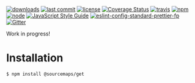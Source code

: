 [![downloads](https://img.shields.io/npm/dt/@sourcemaps/get.svg?logo=npm)](https://www.npmjs.com/package/@sourcemaps/get) [![last commit](https://img.shields.io/github/last-commit/sourcemaps/get.svg?logo=github&logoColor=white)](https://github.com/sourcemaps/get/graphs/contributors) [![license](https://img.shields.io/badge/license-Apache%202.0-4cc61e.svg?logo=github&logoColor=white)](https://www.apache.org/licenses/LICENSE-2.0) [![Coverage Status](https://img.shields.io/codecov/c/github/sourcemaps/get.svg?label=test%20coverage&logo=codecov)](https://codecov.io/gh/sourcemaps/get) [![travis](https://img.shields.io/travis/sourcemaps/get/master.svg?logo=travis)](https://travis-ci.org/sourcemaps/get/builds) [![npm](https://img.shields.io/npm/v/@sourcemaps/get.svg?logo=npm)](https://www.npmjs.com/package/@sourcemaps/get) [![node](https://img.shields.io/node/v/@sourcemaps/get.svg?logo=node.js)](#) [![JavaScript Style Guide](https://img.shields.io/badge/code_style-standard-brightgreen.svg?logo=javascript)](https://standardjs.com) [![eslint-config-standard-prettier-fp](https://img.shields.io/badge/eslint-config--standard--prettier--fp-4cc61e.svg?logo=eslint&logoColor=white)](https://github.com/ehmicky/eslint-config-standard-prettier-fp) [![Gitter](https://img.shields.io/gitter/room/ehmicky-code/@sourcemaps/get.svg?logo=gitter)](https://gitter.im/ehmicky-code/@sourcemaps/get)

Work in progress!

# Installation

```bash
$ npm install @sourcemaps/get
```
